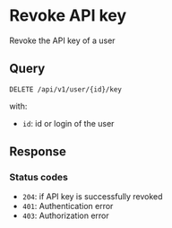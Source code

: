 # Revoke API key

Revoke the API key of a user

## Query

```plain
DELETE /api/v1/user/{id}/key
```

with:

- `id`: id or login of the user

##  Response 

### Status codes

- `204`: if API key is successfully revoked
- `401`: Authentication error
- `403`: Authorization error